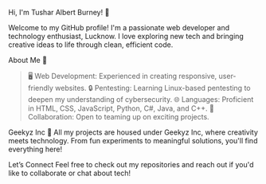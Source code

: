 Hi, I'm Tushar Albert Burney! 👋

Welcome to my GitHub profile! I'm a passionate web developer and technology enthusiast, Lucknow. I love exploring new tech and bringing creative ideas to life through clean, efficient code.

About Me 🌟
> 🖥️ Web Development: Experienced in creating responsive, user-friendly websites.
> 🔒 Pentesting: Learning Linux-based pentesting to deepen my understanding of cybersecurity.
> 🌐 Languages: Proficient in HTML, CSS, JavaScript, Python, C#, Java, and C++.
> 🤝 Collaboration: Open to teaming up on exciting projects.

Geekyz Inc 🚀
All my projects are housed under Geekyz Inc, where creativity meets technology. From fun experiments to meaningful solutions, you'll find everything here!

Let’s Connect
Feel free to check out my repositories and reach out if you'd like to collaborate or chat about tech!
